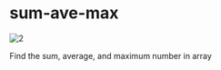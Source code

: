 # sum-ave-max
![2](https://cloud.githubusercontent.com/assets/20467857/19293777/bd41f25a-9059-11e6-8c7f-476915e65025.jpg)

Find the sum, average, and maximum number in array
